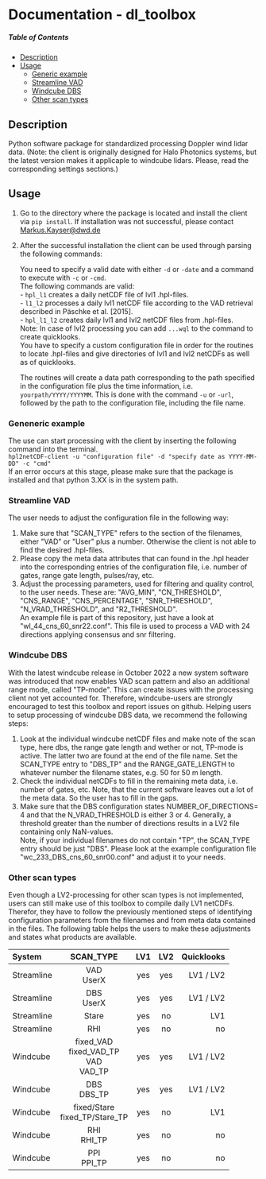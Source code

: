 # Documentation - dl_toolbox

##### Table of Contents  
- [Description](#desc)  
- [Usage](#usage) 
    - [Generic example](#generic_example)
    - [Streamline VAD](#streamline_example)
    - [Windcube DBS](#windcube_example)
	- [Other scan types](#other_scans)


<a name="desc"/></a>
## Description
Python software package for standardized processing Doppler wind lidar data. (Note: the client is originally designed for Halo Photonics systems, but the latest version makes it applicaple to windcube lidars. Please, read the corresponding settings sections.)

<a name="usage"/></a>
## Usage
1.	Go to the directory where the package is located and install the client via `pip install`. If installation was not successful, please contact Markus.Kayser@dwd.de
  
2.	After the successful installation the client can be used through parsing the following commands:

	You need to specify a valid date with either `-d` or `-date` and a command to execute with `-c` or `-cmd`.  
	The following commands are valid:  
		- `hpl_l1` creates a daily netCDF file of lvl1 .hpl-files.  
		- `l1_l2` processes a daily lvl1 netCDF file according to the VAD retrieval described in Päschke et al. [2015].  
		- `hpl_l1_l2` creates daily lvl1 and lvl2 netCDF files from .hpl-files.   
        Note: In case of lvl2 processing you can add `...wql` to the command to create quicklooks.   
	You have to specify a custom configuration file in order for the routines to locate .hpl-files and give directories of lvl1 and lvl2 netCDFs as well as of quicklooks.  
    
    The routines will create a data path corresponding to the path specified in the configuration file plus the time information, i.e. `yourpath/YYYY/YYYYMM`.
    This is done with the command `-u` or `-url`, followed by the path to the configuration file, including the file name.
    
<a name="generic_example"/></a>
### Geneneric example
The use can start processing with the client by inserting the following command into the terminal.  
		`hpl2netCDF-client -u "configuration file" -d "specify date as YYYY-MM-DD" -c "cmd"`	 
If an error occurs at this stage, please make sure that the package is installed and that python 3.XX is in the system path.  
<a name="streamline_example"/></a>
### Streamline VAD
The user needs to adjust the configuration file in the following way:  
1. Make sure that "SCAN_TYPE" refers to the section of the filenames, either "VAD" or "User" plus a number. Otherwise the client is not able to find the desired .hpl-files.  
2. Please copy the meta data attributes that can found in the .hpl header into the corresponding entries of the configuration file, i.e. number of gates, range gate length, pulses/ray, etc.  
3. Adjust the processing parameters, used for filtering and quality control, to the user needs. These are: "AVG_MIN", "CN_THRESHOLD", "CNS_RANGE", "CNS_PERCENTAGE", "SNR_THRESHOLD", "N_VRAD_THRESHOLD", and "R2_THRESHOLD".  
An example file is part of this repository, just have a look at "wl_44_cns_60_snr22.conf". This file is used to process a VAD with 24 directions applying consensus and snr filtering.  

<a name="windcube_example"/></a>
### Windcube DBS
With the latest windcube release in October 2022 a new system software was introduced that now enables VAD scan pattern and also an additional range mode, called "TP-mode". This can create issues with the processing client not yet accounted for. Therefore, windcube-users are strongly encouraged to test this toolbox and report issues on github. Helping users to setup processing of windcube DBS data, we recommend the following steps:  
1. Look at the individual windcube netCDF files and make note of the scan type, here dbs, the range gate length and wether or not, TP-mode is active. The latter two are found at the end of the file name. Set the SCAN_TYPE entry to "DBS_TP" and the RANGE_GATE_LENGTH to whatever number the filename states, e.g. 50 for 50 m length.  
2. Check the individual netCDFs to fill in the remaining meta data, i.e. number of gates, etc. Note, that the current software leaves out a lot of the meta data. So the user has to fill in the gaps.  
3. Make sure that the DBS configuration states NUMBER_OF_DIRECTIONS=			4 and that the N_VRAD_THRESHOLD is either 3 or 4. Generally, a threshold greater than the number of directions results in a LV2 file containing only NaN-values.  
Note, if your individual filenames do not contain "TP", the SCAN_TYPE entry should be just "DBS". Please look at the example configuration file "wc_233_DBS_cns_60_snr00.conf" and adjust it to your needs.

<a name="other_scans"/></a>
### Other scan types
Even though a LV2-processing for other scan types is not implemented, users can still make use of this toolbox to compile daily LV1 netCDFs. Therefor, they have to follow the previously mentioned steps of identifying configuration parameters from the filenames and from meta data contained in the files. The following table helps the users to make these adjustments and states what products are available.

| System  | SCAN_TYPE  | LV1  | LV2  | Quicklooks  |
| :---  | :---:  | :---:  | :---:  | ---: |
| Streamline  | VAD <br /> UserX  | yes  | yes  | LV1 / LV2 |
| Streamline  | DBS <br /> UserX  | yes  | yes  | LV1 / LV2 |
| Streamline  | Stare  | yes  | no  | LV1 |
| Streamline  | RHI  | yes  | no  | no |
| Windcube  | fixed_VAD <br /> fixed_VAD_TP <br /> VAD <br /> VAD_TP| yes  | yes  | LV1 / LV2 |
| Windcube  | DBS <br /> DBS_TP | yes  | yes  | LV1 / LV2 |
| Windcube  | fixed/Stare <br /> fixed_TP/Stare_TP| yes  | no  | LV1 |
| Windcube  | RHI <br /> RHI_TP | yes  | no  | no |
| Windcube  | PPI <br /> PPI_TP| yes  | no  | no |
